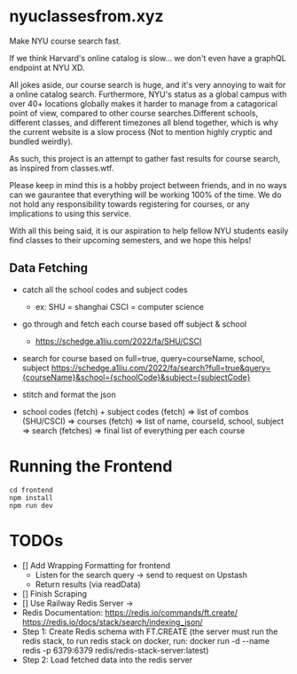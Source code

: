 # nyuclassesfrom.xyz

Make NYU course search fast.

If we think Harvard's online catalog is slow... we don't even have a graphQL endpoint at NYU XD.

All jokes aside, our course search is huge, and it's very annoying to wait for a online catalog search. Furthermore, NYU's status as a global campus with over 40+ locations globally makes it harder to manage from a catagorical point of view, compared to other course searches.Different schools, different classes, and different timezones all blend together, which is why the current website is a slow process (Not to mention highly cryptic and bundled weirdly).

As such, this project is an attempt to gather fast results for course search, as inspired from classes.wtf.

Please keep in mind this is a hobby project between friends, and in no ways can we gaurantee that everything will be working 100% of the time. We do not hold any responsibility towards registering for courses, or any implications to using this service.

With all this being said, it is our aspiration to help fellow NYU students easily find classes to their upcoming semesters, and we hope this helps!

## Data Fetching

- catch all the school codes and subject codes
  - ex: SHU = shanghai CSCI = computer science
- go through and fetch each course based off subject & school
  - https://schedge.a1liu.com/2022/fa/SHU/CSCI
- search for course based on full=true, query=courseName, school, subject
  https://schedge.a1liu.com/2022/fa/search?full=true&query={courseName}&school={schoolCode}&subject={subjectCode}
- stitch and format the json

- school codes (fetch) + subject codes (fetch) => list of combos (SHU/CSCI) => courses (fetch) => list of name, courseId, school, subject => search (fetches) => final list of everything per each course

# Running the Frontend

```
cd frontend
npm install
npm run dev
```

# TODOs

- [] Add Wrapping Formatting for frontend
  - Listen for the search query -> send to request on Upstash
  - Return results (via readData)
- [] Finish Scraping
- [] Use Railway Redis Server ->
- Redis Documentation: https://redis.io/commands/ft.create/ https://redis.io/docs/stack/search/indexing_json/
- Step 1: Create Redis schema with FT.CREATE (the server must run the redis stack, to run redis stack on docker, run: docker run -d --name redis -p 6379:6379 redis/redis-stack-server:latest)
- Step 2: Load fetched data into the redis server
